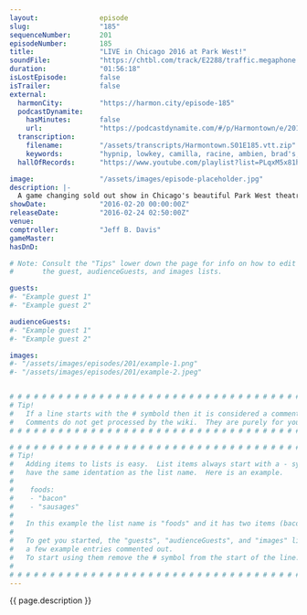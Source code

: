 ```yaml
---
layout:               episode
slug:                 "185"
sequenceNumber:       201
episodeNumber:        185
title:                "LIVE in Chicago 2016 at Park West!"
soundFile:            "https://chtbl.com/track/E2288/traffic.megaphone.fm/STA8739285076.mp3?updated=1560540027"
duration:             "01:56:18"
isLostEpisode:        false
isTrailer:            false
external:
  harmonCity:         "https://harmon.city/episode-185"
  podcastDynamite:
    hasMinutes:       false
    url:              "https://podcastdynamite.com/#/p/Harmontown/e/201/185"
  transcription:
    filename:         "/assets/transcripts/Harmontown.S01E185.vtt.zip"
    keywords:         "hypnip, lowkey, camilla, racine, ambien, brad's, registry, crocodiles, becky, luke's, sniper, afar, tapered, 5000, friedel, chinaman, hoarder, rifle, trisha, turbo, hoarding, crocodile, dose, shh, heart"
  hallOfRecords:      "https://www.youtube.com/playlist?list=PLqxM5x81hNOZkKVnpY8iY0rcqt-jv8rVg"

image:                "/assets/images/episode-placeholder.jpg"
description: |-
  A game changing sold out show in Chicago's beautiful Park West theatre! Music by Babes.
showDate:             "2016-02-20 00:00:00Z"
releaseDate:          "2016-02-24 02:50:00Z"
venue:                
comptroller:          "Jeff B. Davis"
gameMaster:           
hasDnD:               

# Note: Consult the "Tips" lower down the page for info on how to edit
#       the guest, audienceGuests, and images lists.

guests:
#- "Example guest 1"
#- "Example guest 2"

audienceGuests:
#- "Example guest 1"
#- "Example guest 2"

images:
#- "/assets/images/episodes/201/example-1.png"
#- "/assets/images/episodes/201/example-2.jpeg"


# # # # # # # # # # # # # # # # # # # # # # # # # # # # # # # # # # # # # # # # # # # # #
# Tip!
#   If a line starts with the # symbold then it is considered a comment.
#   Comments do not get processed by the wiki.  They are purely for your information.
# # # # # # # # # # # # # # # # # # # # # # # # # # # # # # # # # # # # # # # # # # # # #

# # # # # # # # # # # # # # # # # # # # # # # # # # # # # # # # # # # # # # # # # # # # #
# Tip!
#   Adding items to lists is easy.  List items always start with a - symbol and have
#   have the same identation as the list name.  Here is an example.
#
#    foods:
#    - "bacon"
#    - "sausages"
#
#   In this example the list name is "foods" and it has two items (bacon, and sausages).
#
#   To get you started, the "guests", "audienceGuests", and "images" lists below have
#   a few example entries commented out.
#   To start using them remove the # symbol from the start of the line.
#
# # # # # # # # # # # # # # # # # # # # # # # # # # # # # # # # # # # # # # # # # # # # #
---
```


<!-- The episode description will be rendered here -->
{{ page.description }}

<!-- Add your content BELOW here -->
<!-- vvvvvvvvvvvvvvvvvvvvvvvvvvv -->




<!-- ^^^^^^^^^^^^^^^^^^^^^^^^^^^ -->
<!-- Add your content ABOVE here -->

<!-- The episode gallery will be rendered here -->